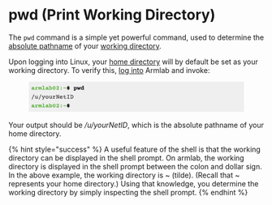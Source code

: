 # pwd (Print Working Directory)

The `pwd` command is a simple yet powerful command, used to determine the [absolute pathname](../../linux/filesystem/pathnames.md#absolute-pathnames) of your [working directory](../../linux/filesystem/notable-directories.md#working-directory).

Upon logging into Linux, your [home directory](../../linux/filesystem/notable-directories.md#home-directory) will by default be set as your working directory. To verify this, [log into](../../armlab/background/logging-into-armlab/#logging-into-armlab) Armlab and invoke:

<figure><img src="../../.gitbook/assets/Screenshot 2023-04-25 at 10.08.38 PM.png" alt=""><figcaption></figcaption></figure>

Your output should be _/u/yourNetID_, which is the absolute pathname of your home directory.

{% hint style="success" %}
A useful feature of the shell is that the working directory can be displayed in the shell prompt. On armlab, the working directory is displayed in the shell prompt between the colon and dollar sign. In the above example, the working directory is \~ (tilde). (Recall that \~ represents your home directory.) Using that knowledge, you determine the working directory by simply inspecting the shell prompt.
{% endhint %}

